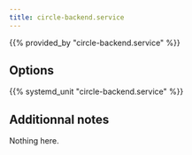 ```yaml
---
title: circle-backend.service
---
```


{{% provided_by "circle-backend.service" %}}

## Options

{{% systemd_unit "circle-backend.service" %}}

## Additionnal notes

Nothing here.